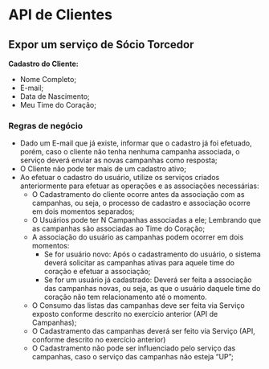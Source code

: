 # API de Clientes

## Expor um serviço de Sócio Torcedor

**Cadastro do Cliente:**

* Nome Completo;
* E-mail;
* Data de Nascimento;
* Meu Time do Coração;

### Regras de negócio

- Dado um E-mail que já existe, informar que o cadastro já foi efetuado, porém, caso o cliente não tenha nenhuma campanha associada, o serviço deverá enviar as novas campanhas como resposta;
- O Cliente não pode ter mais de um cadastro ativo;
- Ao efetuar o cadastro do usuário, utilize os serviços criados anteriormente para efetuar as operações e as associações necessárias:
    - O Cadastramento do cliente ocorre antes da associação com as campanhas, ou seja,
o processo de cadastro e associação ocorre em dois momentos separados;
    - O Usuários pode ter N Campanhas associadas a ele; Lembrando que as campanhas
são associadas ao Time do Coração;
    - A associação do usuário as campanhas podem ocorrer em dois momentos:
        - Se for usuário novo: Após o cadastramento do usuário, o sistema deverá solicitar as campanhas ativas para aquele time do coração e efetuar a associação;
        - Se for um usuário já cadastrado: Deverá ser feita a associação das campanhas novas, ou seja, as que o usuário daquele time do coração não tem relacionamento até o momento.
    - O Consumo das listas das campanhas deve ser feita via Serviço exposto conforme descrito no exercício anterior (API de Campanhas);
    - O Cadastramento das campanhas deverá ser feito via Serviço (API, conforme descrito no exercício anterior)
    - O Cadastramento não pode ser influenciado pelo serviço das campanhas, caso o serviço das campanhas não esteja “UP”;